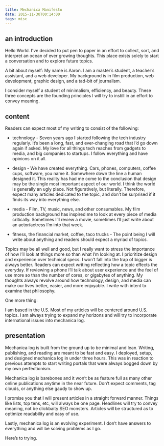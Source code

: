 ```yaml
---
title: Mechanica Manifesto
date: 2015-11-30T00:14:00
tags: misc
---
```


## an introduction

Hello World. I've decided to put pen to paper in an effort to collect, sort, and interpret an ocean of ever growing thoughts. This place exists solely to start a conversation and to explore future topics.

A bit about myself: My name is Aaron. I am a master’s student, a teacher’s assistant, and a web developer. My background is in film production, web development, graphic design, and a tad-bit of journalism.

I consider myself a student of minimalism, efficiency, and beauty. These three concepts are the founding principles I will try to instill in an effort to convey meaning.


## content

Readers can expect most of my writing to consist of the following:

* technology - Seven years ago I started following the tech industry regularly. It’s been a long, fast, and ever-changing road that I’d go down again if asked. My love for all things tech reaches from gadgets to media, and big companies to startups. I follow everything and have opinions on it all.

* design - We have created everything. Cars, phones, computers, coffee cups, software, you name it. Somewhere down the line a human designed it. This reality has had me come to the conclusion that design may be the single most important aspect of our world. I think the world is generally an ugly place. Not figuratively, but literally. Therefore, expect many articles dedicated to the topic, and don’t be surprised if it finds its way into everything else.

* media - Film, TV, music, news, and other consumables. My film production background has inspired me to look at every piece of media critically. Sometimes I’ll review a movie, sometimes I’ll just write about an actor/actress I’m into that week.

* fitness, the financial market, coffee, taco trucks - The point being I will write about anything and readers should expect a myriad of topics.

Topics may be all well and good, but I really want to stress the importance of how I’ll look at things more so than what I’m looking at. I prioritize design and experience over technical specs. I won’t fall into the trap of bigger is always better. Readers can expect writing reflecting how a topic effects the everyday. If reviewing a phone I’ll talk about user experience and the feel of use more so than the number of cores, or gigabytes of anything. My thoughts always revolve around how technology, design, and media can make our lives better, easier, and more enjoyable. I write with intent to examine that philosophy.

One more thing:

I am based in the U.S. Most of my articles will be centered around U.S. topics. I am always trying to expand my horizons and will try to incorporate international issues into mechanica log.


## presentation

Mechanica log is built from the ground up to be minimal and lean. Writing, publishing, and reading are meant to be fast and easy. I deployed, setup, and designed mechanica log in under three hours. This was in reaction to previous attempts to start writing portals that were always bogged down by my own perfectionism.

Mechanica log is barebones and it won’t be as feature full as many other online publications anytime in the near future. Don’t expect comments, tag clouds, or anything else gaudy to show up.

I promise you that I will present articles in a straight forward manner. Things like lists, top tens, etc, will always be one page. Headlines will try to convey meaning, not be clickbaity SEO monsters. Articles will be structured as to optimize readability and easy of use.

Lastly, mechanica log is an evolving experiment. I don’t have answers to everything and will be solving problems as I go.

Here’s to trying.
